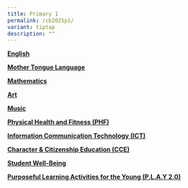 ```yaml
---
title: Primary 1
permalink: /cb2025p1/
variant: tiptap
description: ""
---
```

<p><strong><a href="/files/Curriculum Briefing Slides/2025/2025_Curriculum_Briefing_P1_English.pdf" rel="noopener noreferrer nofollow" target="_blank">English</a></strong>
</p>
<p></p>
<p><strong><a href="/files/Curriculum Briefing Slides/2025/2025_Curriculum_Briefing_P1_Mother_Tongue.pdf" rel="noopener noreferrer nofollow" target="_blank">Mother Tongue Language</a></strong>
</p>
<p></p>
<p><strong><a href="/files/Curriculum Briefing Slides/2025/2025_Curriculum_Briefing_P1_Maths.pdf" rel="noopener noreferrer nofollow" target="_blank">Mathematics</a></strong>
</p>
<p></p>
<p><strong><a href="/files/Curriculum Briefing Slides/2025/2025_Curriculum_Briefing_P1_to_P6_Art.pdf" rel="noopener noreferrer nofollow" target="_blank">Art</a></strong>
</p>
<p></p>
<p><strong><a href="/files/Curriculum Briefing Slides/2025/2025_Curriculum_Briefing_P1_to_P6_Music.pdf" rel="noopener noreferrer nofollow" target="_blank">Music</a></strong>
</p>
<p></p>
<p><strong><a href="/files/Curriculum Briefing Slides/2025/2025_Curriculum_Briefing_P1_to_P2_PHF.pdf" rel="noopener noreferrer nofollow" target="_blank">Physical Health and Fitness (PHF)</a></strong>
</p>
<p></p>
<p><strong><a href="/files/Curriculum Briefing Slides/2025/2025_Curriculum_Briefing_P1_ICT.pdf" rel="noopener noreferrer nofollow" target="_blank">Information Communication Technology (ICT)</a></strong>
</p>
<p></p>
<p><strong><a href="/files/Curriculum Briefing Slides/2025/2025_Curriculum_Briefing_P1_to_P2_CCE.pdf" rel="noopener noreferrer nofollow" target="_blank">Character &amp; Citizenship Education (CCE)</a></strong>
</p>
<p></p>
<p><strong><a href="/files/Curriculum Briefing Slides/2025/2025_Curriculum_Briefing_SWB.pdf" rel="noopener noreferrer nofollow" target="_blank">Student Well-Being</a></strong>
</p>
<p></p>
<p><strong><a href="/files/Curriculum Briefing Slides/2025/2025_Curriculum_Briefing_PLAY_2_0.pdf" rel="noopener noreferrer nofollow" target="_blank">Purposeful Learning Activities for the Young (P.L.A.Y 2.0)</a></strong>
</p>
<p></p>
<p></p>